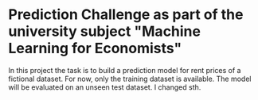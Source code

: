 # Prediction Challenge as part of the university subject "Machine Learning for Economists"

In this project the task is to build a prediction model for rent prices of a fictional dataset. For now, only the training dataset is available. The model will be evaluated on an unseen test dataset. I changed sth.
